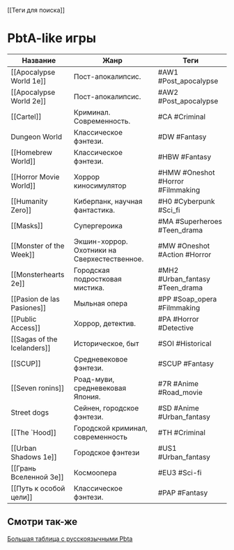 [[Теги для поиска]]

# PbtA-like игры

| Название                    | Жанр                                         | Теги                              |
| --------------------------- | -------------------------------------------- | --------------------------------- |
| [[Apocalypse World 1e]]     | Пост-апокалипсис.                            | #AW1 #Post_apocalypse             |
| [[Apocalypse World 2e]]     | Пост-апокалипсис.                            | #AW2 #Post_apocalypse             |
| [[Cartel]]                  | Криминал. Современность.                     | #CA #Criminal                     |
| Dungeon World               | Классическое фэнтези.                        | #DW #Fantasy                      |
| [[Homebrew World]]          | Классическое фэнтези.                        | #HBW #Fantasy                     |
| [[Horror Movie World]]      | Хоррор киносимулятор                         | #HMW #Oneshot #Horror #Filmmaking |
| [[Humanity Zero]]           | Киберпанк, научная фантастика.               | #H0 #Cyberpunk  #Sci_fi           |
| [[Masks]]                   | Супергероика                                 | #MA #Superheroes #Teen_drama      |
| [[Monster of the Week]]     | Экшин-хоррор. Охотники на Сверхестественное. | #MW #Oneshot #Action #Horror      |
| [[Monsterhearts 2e]]        | Городская подростковая мистика.              | #MH2 #Urban_fantasy #Teen_drama   |
| [[Pasion de las Pasiones]]  | Мыльная опера                                | #PP #Soap_opera #Filmmaking       |
| [[Public Access]]           | Хоррор, детектив.                            | #PA #Horror #Detective            |
| [[Sagas of the Icelanders]] | Историческое, быт                            | #SOI #Historical                  |
| [[SCUP]]                    | Средневековое фэнтези.                       | #SCUP #Fantasy                    |
| [[Seven ronins]]            | Роад-муви, средневековая Япония.             | #7R #Anime #Road_movie            |
| Street dogs                 | Сейнен, городское фэнтези.                   | #SD #Anime #Urban_fantasy         |
| [[The `Hood]]               | Городской криминал, современность            | #TH #Criminal                     |
| [[Urban Shadows 1e]]        | Городское фэнтези                            | #US1 #Urban_fantasy               |
| [[Грань Вселенной 3e]]      | Космоопера                                   | #EU3 #Sci-fi                      |
| [[Путь к особой цели]]      | Классическое фэнтези.                        | #PAP  #Fantasy                    |

## Смотри так-же
[Большая таблица с русскоязычными Pbta](https://docs.google.com/spreadsheets/d/1YcUKNyM_m6SVVek65giyBSm5zjThc6mhHUFl6MWAgZU/edit)


